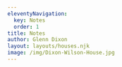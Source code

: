 ```yaml
---
eleventyNavigation:
  key: Notes
  order: 1
title: Notes
author: Glenn Dixon
layout: layouts/houses.njk
image: /img/Dixon-Wilson-House.jpg
---
```

